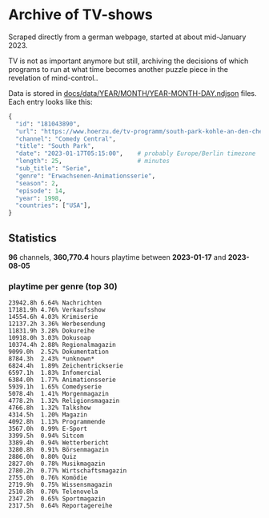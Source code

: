 # Archive of TV-shows

Scraped directly from a german webpage, started at about mid-January 2023.

TV is not as important anymore but still, archiving the decisions of which programs to run at what time
becomes another puzzle piece in the revelation of mind-control.. 

Data is stored in [docs/data/YEAR/MONTH/YEAR-MONTH-DAY.ndjson](docs/data/) files. 
Each entry looks like this:

```python
{
  "id": "181043890", 
  "url": "https://www.hoerzu.de/tv-programm/south-park-kohle-an-den-chefkoch/bid_181043890/", 
  "channel": "Comedy Central", 
  "title": "South Park", 
  "date": "2023-01-17T05:15:00",    # probably Europe/Berlin timezone 
  "length": 25,                     # minutes 
  "sub_title": "Serie", 
  "genre": "Erwachsenen-Animationsserie", 
  "season": 2, 
  "episode": 14, 
  "year": 1998, 
  "countries": ["USA"],
}
```

## Statistics

**96** channels, **360,770.4** hours playtime between **2023-01-17** and **2023-08-05**


### playtime per genre (top 30)

    23942.8h 6.64% Nachrichten
    17181.9h 4.76% Verkaufsshow
    14554.6h 4.03% Krimiserie
    12137.2h 3.36% Werbesendung
    11831.9h 3.28% Dokureihe
    10918.0h 3.03% Dokusoap
    10374.4h 2.88% Regionalmagazin
    9099.0h  2.52% Dokumentation
    8784.3h  2.43% *unknown*
    6824.4h  1.89% Zeichentrickserie
    6597.1h  1.83% Infomercial
    6384.0h  1.77% Animationsserie
    5939.1h  1.65% Comedyserie
    5078.4h  1.41% Morgenmagazin
    4778.2h  1.32% Religionsmagazin
    4766.8h  1.32% Talkshow
    4314.5h  1.20% Magazin
    4092.8h  1.13% Programmende
    3567.0h  0.99% E-Sport
    3399.5h  0.94% Sitcom
    3389.4h  0.94% Wetterbericht
    3280.8h  0.91% Börsenmagazin
    2886.0h  0.80% Quiz
    2827.0h  0.78% Musikmagazin
    2780.2h  0.77% Wirtschaftsmagazin
    2755.0h  0.76% Komödie
    2719.9h  0.75% Wissensmagazin
    2510.8h  0.70% Telenovela
    2347.2h  0.65% Sportmagazin
    2317.5h  0.64% Reportagereihe
